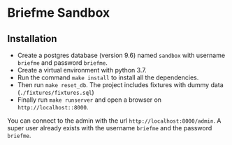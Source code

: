 # Briefme Sandbox

## Installation
* Create a postgres database (version 9.6) named `sandbox` with username `briefme` and password `briefme`.
* Create a virtual environment with python 3.7.
* Run the command `make install` to install all the dependencies.
* Then run `make reset_db`. The project includes fixtures with dummy data (`./fixtures/fixtures.sql`)
* Finally run `make runserver` and open a browser on `http://localhost::8000`.

You can connect to the admin with the url `http://localhost:8000/admin`. A super user already
exists with the username `briefme` and the password `briefme`.